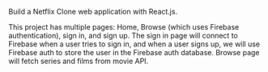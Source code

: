Build a Netflix Clone web application with React.js.

This project has multiple pages: Home, Browse (which uses Firebase authentication), sign in, and sign up. The sign in page will connect to Firebase when a user tries to sign in, and when a user signs up, we will use Firebase auth to store the user in the Firebase auth database. Browse page will fetch series and films from movie API.
